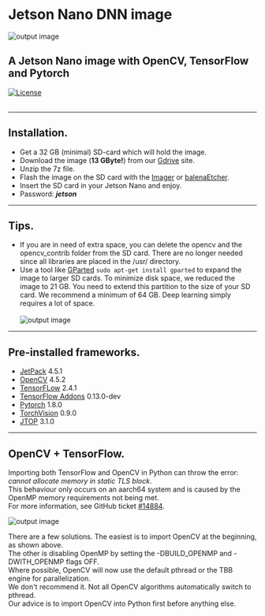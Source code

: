# Jetson Nano DNN image
![output image]( https://qengineering.eu/images/SDcard32GBJetson.webp )<br/>
## A Jetson Nano image with OpenCV, TensorFlow and Pytorch
[![License](https://img.shields.io/badge/License-BSD%203--Clause-blue.svg)](https://opensource.org/licenses/BSD-3-Clause)<br/><br/>

------------

## Installation.

- Get a 32 GB (minimal) SD-card which will hold the image. 
- Download the image (**13 GByte!**) from our [Gdrive](https://drive.google.com/file/d/1yTT1jc533KXBCRFpduaOmj-xV6YujzAU/view?usp=sharing) site. 
- Unzip the 7z file.
- Flash the image on the SD card with the [Imager](https://www.raspberrypi.org/software/) or [balenaEtcher](https://www.balena.io/etcher/).
- Insert the SD card in your Jetson Nano and enjoy.
- Password: ***jetson***

------------

## Tips.

* If you are in need of extra space, you can delete the opencv and the opencv_contrib folder from the SD card. There are no longer needed since all libraries are placed in the /usr/ directory.
* Use a tool like [GParted](https://gparted.org/) `sudo apt-get install gparted` to expand the image to larger SD cards. To minimize disk space, we reduced the image to 21 GB. You need to extend this partition to the size of your SD card. We recommend a minimum of 64 GB. Deep learning simply requires a lot of space.<br/><br/>
![output image]( https://qengineering.eu/images/GParted.webp )

------------

## Pre-installed frameworks.

- [JetPack](https://developer.nvidia.com/embedded/jetpack) 4.5.1
- [OpenCV](https://qengineering.eu/deep-learning-with-opencv-on-raspberry-pi-4.html) 4.5.2
- [TensorFLow](https://qengineering.eu/install-tensorflow-2.4.0-on-raspberry-64-os.html) 2.4.1
- [TensorFlow Addons](https://qengineering.eu/install-tensorflow-2.4.0-on-raspberry-64-os.html) 0.13.0-dev
- [Pytorch](https://qengineering.eu/install-pytorch-on-raspberry-pi-4.html) 1.8.0
- [TorchVision](https://qengineering.eu/install-pytorch-on-raspberry-pi-4.html) 0.9.0
- [JTOP](https://github.com/rbonghi/jetson_stats) 3.1.0

------------

## OpenCV + TensorFlow.

Importing both TensorFlow and OpenCV in Python can throw the error: _cannot allocate memory in static TLS block_.<br/>
This behaviour only occurs on an aarch64 system and is caused by the OpenMP memory requirements not being met.<br/>
For more information, see GitHub ticket [#14884](https://github.com/opencv/opencv/issues/14884).<br/>

![output image](https://qengineering.eu/images/SwapImportOpenCVJetson.webp)

There are a few solutions. The easiest is to import OpenCV at the beginning, as shown above.<br/>
The other is disabling OpenMP by setting the -DBUILD_OPENMP and -DWITH_OPENMP flags OFF.<br/>
Where possible, OpenCV will now use the default pthread or the TBB engine for parallelization.<br/>
We don't recommend it. Not all OpenCV algorithms automatically switch to pthread.<br/>
Our advice is to import OpenCV into Python first before anything else.<br/>

